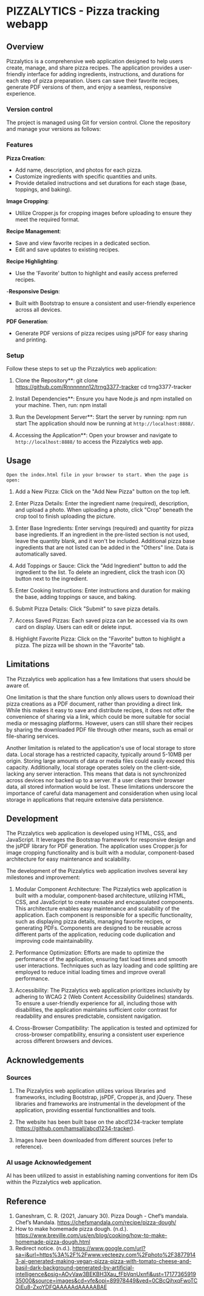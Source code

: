 # PIZZALYTICS - Pizza tracking webapp

## Overview 
Pizzalytics is a comprehensive web application designed to help users create, manage, and share pizza recipes. The application provides a user-friendly interface for adding ingredients, instructions, and durations for each step of pizza preparation. Users can save their favorite recipes, generate PDF versions of them, and enjoy a seamless, responsive experience.

### Version control
The project is managed using Git for version control. Clone the repository and manage your versions as follows:

### Features
 **Pizza Creation**: 
  - Add name, description, and photos for each pizza.
  - Customize ingredients with specific quantities and units.
  - Provide detailed instructions and set durations for each stage (base, toppings, and baking).
  
 **Image Cropping**: 
  - Utilize Cropper.js for cropping images before uploading to ensure they meet the required format.
  
 **Recipe Management**: 
  - Save and view favorite recipes in a dedicated section.
  - Edit and save updates to existing recipes.
  
 **Recipe Highlighting**: 
  - Use the 'Favorite' button to highlight and easily access preferred recipes.
  
-**Responsive Design**: 
  - Built with Bootstrap to ensure a consistent and user-friendly experience across all devices.
  
 **PDF Generation**: 
  - Generate PDF versions of pizza recipes using jsPDF for easy sharing and printing.

### Setup

Follow these steps to set up the Pizzalytics web application:
1. Clone the Repository**:
   git clone https://github.com/Rnnnnnnn12/trng3377-tracker
   cd trng3377-tracker

2. Install Dependencies**:
   Ensure you have Node.js and npm installed on your machine. Then, run:
   npm install

3. Run the Development Server**:
   Start the server by running:
   npm run start
   The application should now be running at `http://localhost:8888/`.

4. Accessing the Application**:
   Open your browser and navigate to `http://localhost:8888/` to access the Pizzalytics web app.

## Usage 
    Open the index.html file in your browser to start. When the page is open: 
1. Add a New Pizza:
  Click on the "Add New Pizza" button on the top left.

2. Enter Pizza Details:
  Enter the ingredient name (required), description, and upload a photo.
  When uploading a photo, click "Crop" beneath the crop tool to finish uploading the picture.

3. Enter Base Ingredients:
  Enter servings (required) and quantity for pizza base ingredients.
  If an ingredient in the pre-listed section is not used, leave the quantity blank, and it won't be included.
  Additional pizza base ingredients that are not listed can be added in the "Others" line.
  Data is automatically saved.

4. Add Toppings or Sauce:
  Click the "Add Ingredient" button to add the ingredient to the list.
  To delete an ingredient, click the trash icon (X) button next to the ingredient.

5. Enter Cooking Instructions:
  Enter instructions and duration for making the base, adding toppings or sauce, and baking.

6. Submit Pizza Details:
  Click "Submit" to save pizza details.

7. Access Saved Pizzas:
  Each saved pizza can be accessed via its own card on display.
  Users can edit or delete input.

8. Highlight Favorite Pizza:
  Click on the "Favorite" button to highlight a pizza.
  The pizza will be shown in the "Favorite" tab.

## Limitations 
The Pizzalytics web application has a few limitations that users should be aware of. 

One limitation is that the share function only allows users to download their pizza creations as a PDF document, rather than providing a direct link. While this makes it easy to save and distribute recipes, it does not offer the convenience of sharing via a link, which could be more suitable for social media or messaging platforms. However, users can still share their recipes by sharing the downloaded PDF file through other means, such as email or file-sharing services.

Another limitation is related to the application's use of local storage to store data. Local storage has a restricted capacity, typically around 5-10MB per origin. Storing large amounts of data or media files could easily exceed this capacity. Additionally, local storage operates solely on the client-side, lacking any server interaction. This means that data is not synchronized across devices nor backed up to a server. If a user clears their browser data, all stored information would be lost. These limitations underscore the importance of careful data management and consideration when using local storage in applications that require extensive data persistence.

## Development
The Pizzalytics web application is developed using HTML, CSS, and JavaScript. It leverages the Bootstrap framework for responsive design and the jsPDF library for PDF generation. The application uses Cropper.js for image cropping functionality and is built with a modular, component-based architecture for easy maintenance and scalability.

The development of the Pizzalytics web application involves several key milestones and improvement:
1. Modular Component Architecture: The Pizzalytics web application is built with a modular, component-based architecture, utilizing HTML, CSS, and JavaScript to create reusable and encapsulated components. This architecture enables easy maintenance and scalability of the application. Each component is responsible for a specific functionality, such as displaying pizza details, managing favorite recipes, or generating PDFs. Components are designed to be reusable across different parts of the application, reducing code duplication and improving code maintainability.

2. Performance Optimization: Efforts are made to optimize the performance of the application, ensuring fast load times and smooth user interactions. Techniques such as lazy loading and code splitting are employed to reduce initial loading times and improve overall performance.

3. Accessibility: The Pizzalytics web application prioritizes inclusivity by adhering to WCAG 2 (Web Content Accessibility Guidelines) standards. To ensure a user-friendly experience for all, including those with disabilities, the application maintains sufficient color contrast for readability and ensures predictable, consistent navigation. 

4. Cross-Browser Compatibility: The application is tested and optimized for cross-browser compatibility, ensuring a consistent user experience across different browsers and devices.


## Acknowledgements 

### Sources
1. The Pizzalytics web application utilizes various libraries and frameworks, including Bootstrap, jsPDF, Cropper.js, and jQuery. These libraries and frameworks are instrumental in the development of the application, providing essential functionalities and tools.

2. The website has been built base on the abcd1234-tracker template (https://github.com/hamsall/abcd1234-tracker). 

3. Images have been downloaded from different sources (refer to reference).

### AI usage Acknowledgement 
AI has been utilized to assist in establishing naming conventions for item IDs within the Pizzalytics web application.


## Reference 
1. Ganeshram, C. R. (2021, January 30). Pizza Dough - Chef’s mandala. Chef’s Mandala. https://chefsmandala.com/recipe/pizza-dough/
2. How to make homemade pizza dough. (n.d.). https://www.breville.com/us/en/blog/cooking/how-to-make-homemade-pizza-dough.html
3. Redirect notice. (n.d.). https://www.google.com/url?sa=i&url=https%3A%2F%2Fwww.vecteezy.com%2Fphoto%2F38779143-ai-generated-making-vegan-pizza-pizza-with-tomato-cheese-and-basil-dark-background-generated-by-artificial-intelligence&psig=AOvVaw3BEKBH3Xau_fFbVqnUxnfi&ust=1717736591935000&source=images&cd=vfe&opi=89978449&ved=0CBcQjhxqFwoTCOiEu8-ZxoYDFQAAAAAdAAAAABAE

